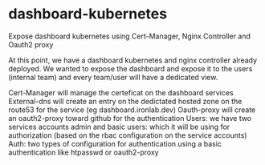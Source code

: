 # dashboard-kubernetes
Expose dashboard kubernetes using Cert-Manager, Nginx Controller and Oauth2 proxy

At this point, we have a dashboard kubernetes and nginx controller already deployed. We wanted to expose the dashboard and expose it to the users (internal team) and every team/user will have a dedicated view.

Cert-Manager will manage the certeficat on the dashboard services 
External-dns will create an entry on the dedictated hosted zone on the route53 for the service (eg dashboard.ironlab.dev)
Oauth-proxy will create an oauth2-proxy toward github for the authentication
Users: we have two services accounts admin and basic users: which it will be using for authorization (based on the rbac configuration on the service accounts)
Auth: two types of configuration for authentication using a basic authentication like  htpasswd or oauth2-proxy
